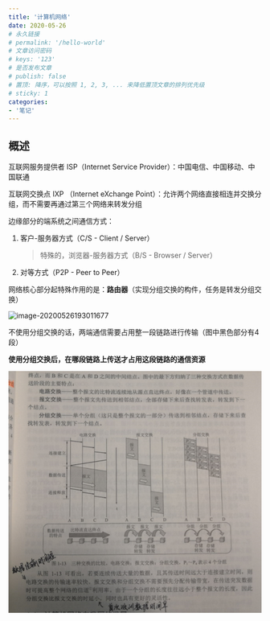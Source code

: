 ```yaml
---
title: '计算机网络'
date: 2020-05-26
# 永久链接
# permalink: '/hello-world'
# 文章访问密码
# keys: '123'
# 是否发布文章
# publish: false
# 置顶: 降序，可以按照 1, 2, 3, ... 来降低置顶文章的排列优先级
# sticky: 1
categories:
- '笔记'
---
```



## 概述

互联网服务提供者 ISP（Internet Service Provider）：中国电信、中国移动、中国联通

互联网交换点 IXP （Internet eXchange Point）：允许两个网络直接相连并交换分组，而不需要再通过第三个网络来转发分组

边缘部分的端系统之间通信方式：

1. 客户-服务器方式（C/S  -  Client / Server）

   > 特殊的，浏览器-服务器方式（B/S - Browser / Server）

2. 对等方式（P2P - Peer to Peer）

网络核心部分起特殊作用的是：**路由器**（实现分组交换的构件，任务是转发分组交换）

![image-20200526193011677](https://www.chanx.tech/images/image-20200526193011677.png)

不使用分组交换的话，两端通信需要占用整一段链路进行传输（图中黑色部分有4段）

**使用分组交换后，在哪段链路上传送才占用这段链路的通信资源**

![image-20200526193011677](../../.vuepress/public/images/image-20200526192949223.png)



